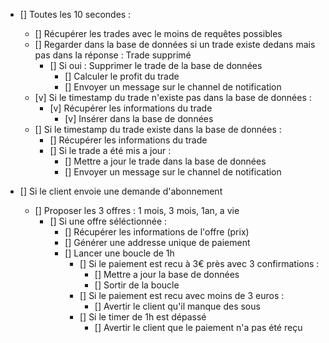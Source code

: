 - [] Toutes les 10 secondes :
    - [] Récupérer les trades avec le moins de requêtes possibles	
    - [] Regarder dans la base de données si un trade existe dedans mais pas dans la réponse : Trade supprimé
        - [] Si oui : Supprimer le trade de la base de données
            - [] Calculer le profit du trade 
            - [] Envoyer un message sur le channel de notification
    - [v] Si le timestamp du trade n'existe pas dans la base de données :
        - [v] Récupérer les informations du trade 
            - [v] Insérer dans la base de données
    - [] Si le timestamp du trade existe dans la base de données :
        - [] Récupérer les informations du trade 
        - [] Si le trade a été mis a jour :
            - [] Mettre a jour le trade dans la base de données
            - [] Envoyer un message sur le channel de notification

- [] Si le client envoie une demande d'abonnement
    -  [] Proposer les 3 offres : 1 mois, 3 mois, 1an, a vie
        - [] Si une offre séléctionnée : 
            - [] Récupérer les informations de l'offre (prix)
            - [] Générer une addresse unique de paiement
            - [] Lancer une boucle de 1h
                - [] Si le paiement est recu à 3€ près avec 3 confirmations :
                    - [] Mettre a jour la base de données
                    - [] Sortir de la boucle
                - [] Si le paiement est recu avec moins de 3 euros :
                    - [] Avertir le client qu'il manque des sous
                - [] Si le timer de 1h est dépassé
                    - [] Avertir le client que le paiement n'a pas été reçu